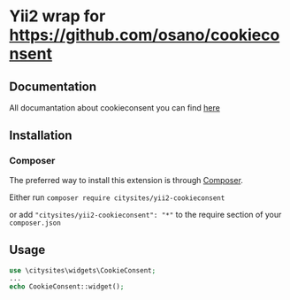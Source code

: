 # Yii2 wrap for https://github.com/osano/cookieconsent

## Documentation

All documantation about cookieconsent you can find [here](https://cookieconsent.osano.com/documentation/about-cookie-consent/)

## Installation

### Composer

The preferred way to install this extension is through [Composer](http://getcomposer.org/).

Either run ```composer require citysites/yii2-cookieconsent```

or add ```"citysites/yii2-cookieconsent": "*"``` to the require section of your ```composer.json```

## Usage

```php
use \citysites\widgets\CookieConsent;
...
echo CookieConsent::widget();
```
